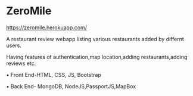 # ZeroMile
https://zeromile.herokuapp.com/

A restaurant review webapp listing various restaurants added by differnt users. 

Having features of authentication,map location,adding restaurants,adding reviews etc.

• Front End-HTML, CSS, JS, Bootstrap

• Back End- MongoDB, NodeJS,PassportJS,MapBox
